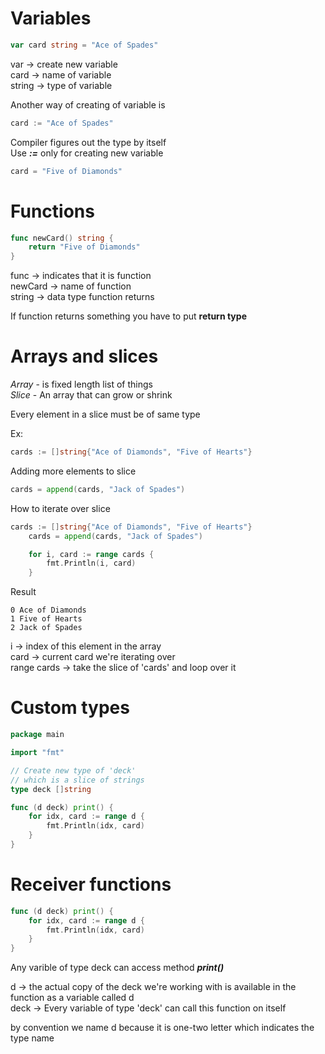 # Variables

```go
var card string = "Ace of Spades"
```
var -> create new variable  
card -> name of variable  
string -> type of variable  

Another way of creating of variable is   
```go
card := "Ace of Spades"
```

Compiler figures out the type by itself  
Use ***:=*** only for creating new variable  
```go
card = "Five of Diamonds"
```

# Functions

```go
func newCard() string {
	return "Five of Diamonds"
}
```

func -> indicates that it is function  
newCard -> name of function  
string -> data type function returns  

If function returns something you have to put **return type**

# Arrays and slices

*Array* - is fixed length list of things  
*Slice* - An array that can grow or shrink

Every element in a slice must be of same type

Ex:
```go
cards := []string{"Ace of Diamonds", "Five of Hearts"}
```

Adding more elements to slice
```go
cards = append(cards, "Jack of Spades")
```

How to iterate over slice

```go
cards := []string{"Ace of Diamonds", "Five of Hearts"}
	cards = append(cards, "Jack of Spades")

	for i, card := range cards {
		fmt.Println(i, card)
	}
```
Result
```
0 Ace of Diamonds
1 Five of Hearts
2 Jack of Spades
```

i -> index of this element in the array  
card -> current card we're iterating over  
range cards -> take the slice of 'cards' and loop over it

# Custom types

```go
package main

import "fmt"

// Create new type of 'deck'
// which is a slice of strings
type deck []string

func (d deck) print() {
	for idx, card := range d {
		fmt.Println(idx, card)
	}
}
```

# Receiver functions

```go
func (d deck) print() {
    for idx, card := range d {
		fmt.Println(idx, card)
	}
}
```
Any varible of type deck can access method ***print()***

d -> the actual copy of the deck we're working with is available in the function as a variable called d  
deck -> Every variable of type 'deck' can call this function on itself  

by convention we name d because it is one-two letter which indicates the type name
